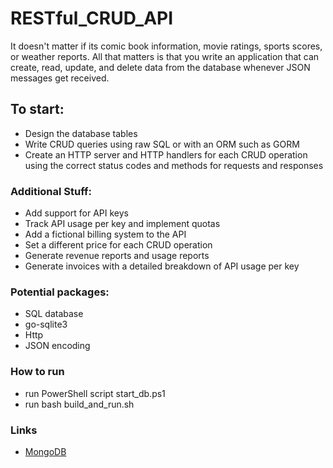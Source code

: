 # RESTful_CRUD_API

It doesn't matter if its comic book information, movie ratings, sports scores, or weather reports. All that matters is that you write an application that can create, read, update, and delete data from the database whenever JSON messages get received.

## To start:

- Design the database tables
- Write CRUD queries using raw SQL or with an ORM such as GORM
- Create an HTTP server and HTTP handlers for each CRUD operation using the correct status codes and methods for requests and responses
  
### Additional Stuff:

- Add support for API keys
- Track API usage per key and implement quotas
- Add a fictional billing system to the API
- Set a different price for each CRUD operation
- Generate revenue reports and usage reports
- Generate invoices with a detailed breakdown of API usage per key

### Potential packages:

- SQL database
- go-sqlite3
- Http
- JSON encoding

### How to run
- run PowerShell script start_db.ps1
- run bash build_and_run.sh


### Links

- [MongoDB](https://www.mongodb.com/blog/post/mongodb-go-driver-tutorial)